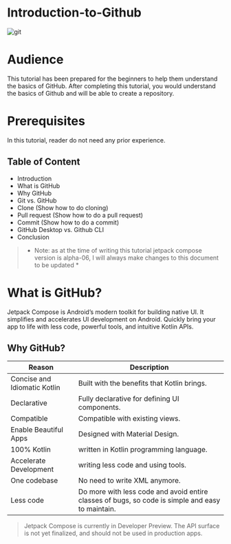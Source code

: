 # Introduction-to-Github

![git](https://user-images.githubusercontent.com/77323680/194396735-3c32321b-f8d2-4bce-b28c-f3873a171ced.png)

# Audience
This tutorial has been prepared for the beginners to help them understand the basics of GitHub. After completing this tutorial, you would understand the basics of Github and will be able to create a repository.
# Prerequisites
In this tutorial, reader do not need any prior experience.

## Table of Content

- Introduction
- What is GitHub
- Why GitHub
- Git vs. GitHub
- Clone (Show how to do cloning)
- Pull request (Show how to do a pull request)
- Commit (Show how to do a commit)
- GitHub Desktop vs. Github CLI
- Conclusion

> * Note: as at the time of writing this tutorial jetpack compose version is alpha-06, I will always make changes to this document to be updated * 

# What is GitHub?
Jetpack Compose is Android’s modern toolkit for building native UI. It simplifies and accelerates UI development on Android. Quickly bring your app to life with less code, powerful tools, and intuitive Kotlin APIs.

## Why GitHub?

| Reason | Description |
| ------ | ----------- |
| Concise and Idiomatic Kotlin   | Built with the benefits that Kotlin brings. |
| Declarative | Fully declarative for defining UI components. |
| Compatible    |  Compatible with existing views. |
| Enable Beautiful Apps    | Designed with Material Design. |
| 100% Kotlin    |  written in Kotlin programming language. |
| Accelerate Development    | writing less code and using tools. |
| One codebase    |  No need to write XML anymore. |
| Less code    | Do more with less code and avoid entire classes of bugs, so code is simple and easy to maintain. |

> Jetpack Compose is currently in Developer Preview. The API surface is not yet finalized, and should not be used in production apps.



